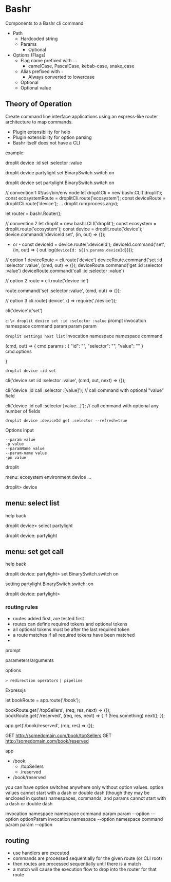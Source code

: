 # Bashr

Components to a Bashr cli command

* Path
    * Hardcoded string
    * Params    
        * Optional
* Options (Flags)
    * Flag name prefixed with `--`
        * camelCase, PascalCase, kebab-case, snake_case
    * Alias prefixed with `-`
        * Always converted to lowercase
    * Optional
    * Optional value



## Theory of Operation

Create command line interface applications using an express-like router architecture to map commands.

* Plugin extensibility for help
* Plugin extensibility for option parsing
* Bashr itself does not have a CLI


example:

droplit device :id set :selector :value

droplit device partylight set BinarySwitch.switch on

droplit device set partylight BinarySwitch.switch on

// convention 1
#!/usr/bin/env node
let droplitCli = new bashr.CLI('droplit');
const ecosystemRoute = droplitCli.route('ecosystem');
const deviceRoute = droplitCli.route('device');
...
droplit.run(process.argv);

let router = bashr.Router();

// convention 2
let droplit = new bashr.CLI('droplit');
const ecosystem = droplit.route('ecosystem');
const device = droplit.route('device');
device.command(':deviceId set', (in, out) => {});
 - or -
const deviceId = device.route(':deviceId');
deviceId.command('set', (in, out) => { out.log(`deviceId: ${in.params.deviceId}`)});

// option 1
deviceRoute = cli.route('device')
deviceRoute.command('set :id :selector :value', (cmd, out) => {});
deviceRoute.command('get :id :selector :value')
deviceRoute.command('call :id :selector :value')


// option 2
route = cli.route('device :id')

route.command('set :selector :value', (cmd, out) => {});


// option 3
cli.route('device', () => require('./device'));

cli('device')('set')

`c:\> droplit device set :id :selector :value`
prompt invocation namespace command param param param

`droplit settings host list`
invocation namespace namespace command


(cmd, out) => {
    cmd.params : {
        "id": "",
        "selector": "",
        "value": ""
    }
    cmd.options

}

`droplit device :id set`

cli('device set :id :selector :value', (cmd, out, next) => {});

cli('device :id call :selector :[value]'); // call command with optional "value" field

cli('device :id call :selector [value...]'); // call command with optional any number of fields

`droplit device :deviceId get :selector --refresh=true`


Options input

```shell
--param value
-p value
--paramName value
--param-name value
-pn value
```

droplit

menu:
ecosystem
environment
device
...

droplit> device

menu:
select
list
----
help
back


droplit device> select partylight

droplit device: partylight

menu:
set
get
call
----
help
back

droplit device: partylight> set BinarySwitch.switch on

setting partylight BinarySwitch.switch: on

droplit device: partylight>

### routing rules

* routes added first, are tested first
* routes can define required tokens and optional tokens
* all optional tokens must be after the last required token
* a route matches if all required tokens have been matched
* 

prompt

parameters/arguments

options

`> redirection operators`
`| pipeline`


Expressjs

let bookRoute = app.route('/book');

bookRoute.get('/topSellers', (req, res, next) => {});
bookRoute.get('/reserved', (req, res, next) => { if (!req.something) next(); });

app.get('/book/reserved', (req, res) => {});

GET http://somedomain.com/book/topSellers
GET http://somedomain.com/book/reserved

app
- /book
	- /topSellers
	- /reserved
- /book/reserved


you can have option switches anywhere only without option values.
option values cannot start with a dash or double dash (though they may be enclosed in quotes)
namespaces, commands, and params cannot start with a dash or double dash

invocation namespace namespace command param param --option --option optionParam
invocation namespace --option namespace command param param --option

## routing
* use handlers are executed
* commands are processed sequentially for the given route (or CLI root)
* then routes are processed sequentially until there is a match
* a match will cause the execution flow to drop into the router for that route